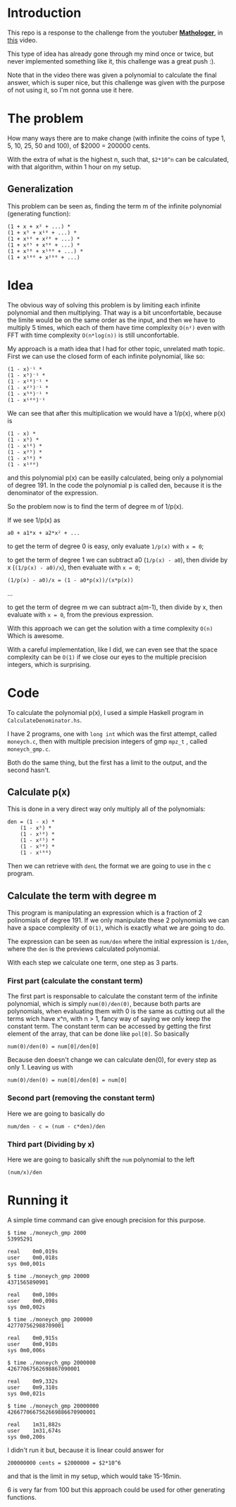 # Introduction

This repo is a response to the challenge from the youtuber [__Mathologer__](https://www.youtube.com/channel/UC1_uAIS3r8Vu6JjXWvastJg), 
in [this](https://www.youtube.com/watch?v=VLbePGBOVeg) video.

This type of idea has already gone through my mind once or twice, but never 
implemented something like it, this challenge was a great push :).

Note that in the video there was given a polynomial to calculate the final answer, 
which is super nice, but this challenge was given with the purpose of not using it,
so I'm not gonna use it here.


# The problem

How many ways there are to make change 
(with infinite the coins of type 1, 5, 10, 25, 50 and 100), of $2000 = 200000 cents.

With the extra of what is the highest n, such that, `$2*10^n` can be calculated, 
with that algorithm, within 1 hour on my setup.


## Generalization

This problem can be seen as, finding the term m of the infinite polynomial (generating function):

    (1 + x + x² + ...) *
    (1 + x⁵ + x¹⁰ + ...) *
    (1 + x¹⁰ + x²⁰ + ...) *
    (1 + x²⁵ + x⁵⁰ + ...) *
    (1 + x⁵⁰ + x¹⁰⁰ + ...) *
    (1 + x¹⁰⁰ + x²⁰⁰ + ...)


# Idea

The obvious way of solving this problem is by limiting each infinite polynomial and then multiplying.
That way is a bit unconfortable, because the limite would be on the same order as the input, and then
we have to multiply 5 times, which each of them have time complexity `O(n²)` even with FFT with time 
complexity `O(n*log(n))` is still unconfortable.

My approach is a math idea that I had for other topic, unrelated math topic.
First we can use the closed form of each infinite polynomial, like so:

    (1 - x)⁻¹ *
    (1 - x⁵)⁻¹ *
    (1 - x¹⁰)⁻¹ *
    (1 - x²⁵)⁻¹ *
    (1 - x⁵⁰)⁻¹ *
    (1 - x¹⁰⁰)⁻¹

We can see that after this multiplication we would have a 1/p(x), where p(x) is

    (1 - x) *
    (1 - x⁵) *
    (1 - x¹⁰) *
    (1 - x²⁵) *
    (1 - x⁵⁰) *
    (1 - x¹⁰⁰)

and this polynomial p(x) can be easilly calculated, being only a polynomial of degree 191.
In the code the polynomial p is called den, because it is the denominator of the expression.

So the problem now is to find the term of degree m of 1/p(x).

If we see 1/p(x) as 

    a0 + a1*x + a2*x² + ...

to get the term of degree 0 is easy, only evaluate `1/p(x)` with `x = 0`;  

to get the term of degree 1 we can subtract a0 (`1/p(x) - a0`), then divide by x (`(1/p(x) - a0)/x`), then evaluate with `x = 0`;

    (1/p(x) - a0)/x = (1 - a0*p(x))/(x*p(x))

...

to get the term of degree m we can subtract a(m-1), then divide by x, then evaluate with `x = 0`, from the previous expression.

With this approach we can get the solution with a time complexity `O(n)` Which is awesome.

With a careful implementation, like I did, we can even see that the space complexity can be `O(1)` 
if we close our eyes to the multiple precision integers, which is surprising.

# Code

To calculate the polynomial p(x), I used a simple Haskell program in `CalculateDenominator.hs`.

I have 2 programs, one with `long int` which was the first attempt, called `moneych.c`, 
then with multiple precision integers of gmp `mpz_t` , called `moneych_gmp.c`.

Both do the same thing, but the first has a limit to the output, and the second hasn't.

## Calculate p(x)

This is done in a very direct way only multiply all of the polynomials:

    den = (1 - x) *
        (1 - x⁵) *
        (1 - x¹⁰) *
        (1 - x²⁵) *
        (1 - x⁵⁰) *
        (1 - x¹⁰⁰)

Then we can retrieve with `denL` the format we are going to use in the c program.

## Calculate the term with degree m

This program is manipulating an expression which is a fraction of 2 polinomials of degree 191.
If we only manipulate these 2 polynomials we can have a space complexity of `O(1)`, 
which is exactly what we are going to do.

The expression can be seen as `num/den` where the initial expression is
`1/den`, where the `den` is the previews calculated polynomial.

With each step we calculate one term, one step as 3 parts.

### First part (calculate the constant term)

The first part is responsable to calculate the constant term of the 
infinite polynomial, which is simply `num(0)/den(0)`, because both parts
are polynomials, when evaluating them with 0 is the same as cutting out 
all the terms wich have x^n, with n > 1, fancy way of saying we only 
keep the constant term. The constant term can be accessed by getting 
the first element of the array, that can be done like `pol[0]`. So
basically

    num(0)/den(0) = num[0]/den[0]

Because den doesn't change we can calculate den(0), for every step as 
only 1. Leaving us with

    num(0)/den(0) = num[0]/den[0] = num[0]

### Second part (removing the constant term)

Here we are going to basically do

    num/den - c = (num - c*den)/den

### Third part (Dividing by x)

Here we are going to basically shift the `num` 
polynomial to the left

    (num/x)/den

# Running it

A simple time command can give enough precision for this purpose.

    $ time ./moneych_gmp 2000
    53995291

    real    0m0,019s
    user    0m0,018s
    sys 0m0,001s

    $ time ./moneych_gmp 20000
    4371565890901

    real    0m0,100s
    user    0m0,098s
    sys 0m0,002s

    $ time ./moneych_gmp 200000
    427707562988709001

    real    0m0,915s
    user    0m0,910s
    sys 0m0,006s

    $ time ./moneych_gmp 2000000
    42677067562698867090001

    real    0m9,332s
    user    0m9,310s
    sys 0m0,021s

    $ time ./moneych_gmp 20000000
    4266770667562669886670900001

    real    1m31,882s
    user    1m31,674s
    sys 0m0,200s

I didn't run it but, because it is linear could answer for

    200000000 cents = $2000000 = $2*10^6

and that is the limit in my setup, which would take 15-16min.

6 is very far from 100 but this approach could be used for other generating functions.
